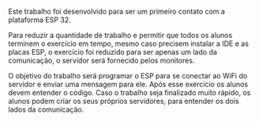 Este trabalho foi desenvolvido para ser um primeiro contato com a plataforma ESP 32.

Para reduzir a quantidade de trabalho e permitir que todos os alunos terminem o exercício em tempo, mesmo caso precisem instalar a IDE e as placas ESP, o exercício foi reduzido para ser apenas um lado da comunicação, o servidor será fornecido pelos monitores.

O objetivo do trabalho será programar o ESP para se conectar ao WiFi do servidor e enviar uma mensagem para ele. Após esse exercício os alunos devem entender o código. Caso o trabalho seja finalizado muito rápido, os alunos podem criar os seus próprios servidores, para entender os dois lados da comunicação.